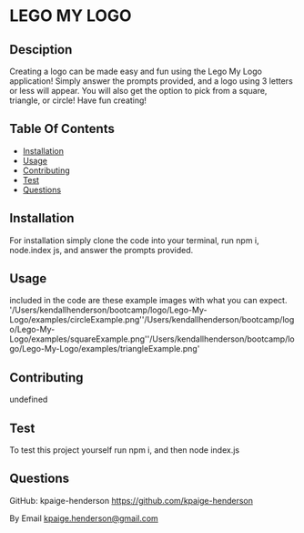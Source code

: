 # LEGO MY LOGO

  


  ## Desciption
  Creating a logo can be made easy and fun using the Lego My Logo application! Simply answer the prompts provided, and a logo using 3 letters or less will appear. You will also get the option to pick from  a square, triangle, or circle! Have fun creating! 

  ## Table Of Contents
  * [Installation](#installation)
  * [Usage](#usage)
  * [Contributing](#contributing)
  * [Test](#test)
  * [Questions](#questions)
  
  ## Installation
  For installation simply clone the code into your terminal, run npm i, node.index js, and answer the prompts provided.

  ## Usage
  included in the code are these example images with what you can expect. '/Users/kendallhenderson/bootcamp/logo/Lego-My-Logo/examples/circleExample.png''/Users/kendallhenderson/bootcamp/logo/Lego-My-Logo/examples/squareExample.png''/Users/kendallhenderson/bootcamp/logo/Lego-My-Logo/examples/triangleExample.png'

  ## Contributing
  undefined

  ## Test
  To test this project yourself run npm i, and then node index.js

  ## Questions
  GitHub: kpaige-henderson https://github.com/kpaige-henderson

  By Email kpaige.henderson@gmail.com